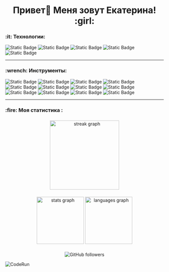 <h1 align="center">Привет👋 Меня зовут Екатерина! :girl:</h1>

<h3 align="left">:it: Технологии:</h3>

<div align="left">
  <img alt="Static Badge" src="https://img.shields.io/badge/HTML-%23E34F26?style=for-the-badge&logo=HTML5&label=Code&labelColor=%2523B0C4DE">
  <img alt="Static Badge" src="https://img.shields.io/badge/CSS-%23663399?style=for-the-badge&logo=CSS&label=Code&labelColor=%2523B0C4DE">
  <img alt="Static Badge" src="https://img.shields.io/badge/JavaScript-%23F7DF1E?style=for-the-badge&logo=JavaScript&label=Code&labelColor=%2523B0C4DE">
  <img alt="Static Badge" src="https://img.shields.io/badge/TypeScript-%233178C6?style=for-the-badge&logo=TypeScript&label=Code&labelColor=%2523B0C4DE">
  <img alt="Static Badge" src="https://img.shields.io/badge/sass-%23CC6699?style=for-the-badge&logo=sass&label=CODE&labelColor=%23555">
</div>

___

<h3 align="left">:wrench: Инструменты:</h3>

<div align="left">
  <img alt="Static Badge" src="https://img.shields.io/badge/React-blue?style=for-the-badge&logo=react&logoColor=blue&label=JS-library&labelColor=%23B0C4DE">
  <img alt="Static Badge" src="https://img.shields.io/badge/redux-%23764ABC?style=for-the-badge&logo=redux&logoColor=%23764ABC&label=CODE&labelColor=%23b0c4de">
  <img alt="Static Badge" src="https://img.shields.io/badge/Next.js-%23000000?style=for-the-badge&logo=Next.js&logoColor=black&label=Framework&labelColor=%23B0C4DE">
  <img alt="Static Badge" src="https://img.shields.io/badge/vue.js-%234FC08D?style=for-the-badge&logo=vue.js&label=framework&labelColor=%23b0c4de">
  <br>
  <img alt="Static Badge" src="https://img.shields.io/badge/Bootstrap-%237952B3?style=for-the-badge&logo=bootstrap&label=Framework&labelColor=%23B0C4DE">
  <img alt="Static Badge" src="https://img.shields.io/badge/tailwindcss-%2306B6D4?style=for-the-badge&logo=tailwindcss&label=framework&labelColor=%23b0c4de">
  <img alt="Static Badge" src="https://img.shields.io/badge/Webpack-blue?style=for-the-badge&logo=Webpack&logoColor=blue&label=%20Bundler&labelColor=%23b0c4de">
  <img alt="Static Badge" src="https://img.shields.io/badge/Vite-%23646CFF?style=for-the-badge&logo=Vite&label=Bundler&labelColor=%23b0c4de">
  <br>
  <img alt="Static Badge" src="https://img.shields.io/badge/WordPress-%2321759B?style=for-the-badge&logo=WordPress&label=CMS&labelColor=%23b0c4de">
  <img alt="Static Badge" src="https://img.shields.io/badge/Git-%23F05032?style=for-the-badge&logo=git&labelColor=%23b0c4de">
  <img alt="Static Badge" src="https://img.shields.io/badge/Vercel-%23000000?style=for-the-badge&logo=vercel&label=deployment&labelColor=%23b0c4de">
  <img alt="Static Badge" src="https://img.shields.io/badge/GitHub%20Pages-%23222222?style=for-the-badge&logo=GitHub%20Pages&logoColor=black&label=deployment&labelColor=%23b0c4de">
</div>

____

<h3 align="left">:fire: Моя статистика :</h3>

###

<div align="center">
  <img src="https://streak-stats.demolab.com?user=Kat-Matanar45&locale=en&mode=daily&theme=dark&hide_border=false&border_radius=5&order=3" height="220" alt="streak graph"  />
</div>

###

<div align="center">
  <img src="https://github-readme-stats.vercel.app/api?username=Kat-Matanar45&hide_title=false&hide_rank=false&show_icons=true&include_all_commits=true&count_private=true&disable_animations=false&theme=dracula&locale=en&hide_border=false&order=1" height="150" alt="stats graph"  />
  <img src="https://github-readme-stats.vercel.app/api/top-langs?username=Kat-Matanar45&locale=en&hide_title=false&layout=compact&card_width=320&langs_count=5&theme=dracula&hide_border=false&order=2" height="150" alt="languages graph"  />
</div>

###

<div align="center">
  <img alt="GitHub followers" src="https://img.shields.io/github/followers/Kat-Matanar45">
</div>

![CodeRun](./coderun_progress.png)

<!--
**Kat-Matanar45/Kat-Matanar45** is a ✨ _special_ ✨ repository because its `README.md` (this file) appears on your GitHub profile.

Here are some ideas to get you started:

- 🔭 I’m currently working on ...
- 🌱 I’m currently learning ...
- 👯 I’m looking to collaborate on ...
- 🤔 I’m looking for help with ...
- 💬 Ask me about ...
- 📫 How to reach me: ...
- 😄 Pronouns: ...
- ⚡ Fun fact: ...
-->
